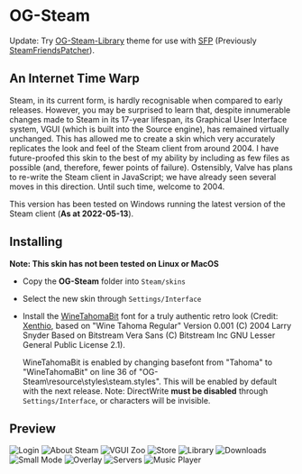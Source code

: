 # OG-Steam

Update: Try <a href="https://github.com/ungstein/OG-Steam-Library">OG-Steam-Library<a> theme for use with <a href="https://github.com/PhantomGamers/SFP">SFP</a> (Previously <a href="https://github.com/PhantomGamers/SteamFriendsPatcher">SteamFriendsPatcher<a>).

An Internet Time Warp
-

Steam, in its current form, is hardly recognisable when compared to early releases. However, you may be surprised to learn that, despite innumerable changes made to Steam in its 17-year lifespan, its Graphical User Interface system, VGUI (which is built into the Source engine), has remained virtually unchanged. This has allowed me to create a skin which very accurately replicates the look and feel of the Steam client from around 2004. I have future-proofed this skin to the best of my ability by including as few files as possible (and, therefore, fewer points of failure). Ostensibly, Valve has plans to re-write the Steam client in JavaScript; we have already seen several moves in this direction. Until such time, welcome to 2004.

This version has been tested on Windows running the latest version of the Steam client (**As at 2022-05-13**).

Installing
-

**Note: This skin has not been tested on Linux or MacOS**

* Copy the **OG-Steam** folder into `Steam/skins`
* Select the new skin through `Settings/Interface`
* Install the <a href="https://github.com/ungstein/OG-Steam/files/7207148/WineTahomaBit.zip">WineTahomaBit</a> font for a truly authentic retro look
  (Credit: <a href="https://github.com/Xenthio">Xenthio</a>, based on "Wine Tahoma Regular" Version 0.001 (C) 2004 Larry Snyder Based on Bitstream Vera Sans (C) Bitstream Inc GNU Lesser General Public License 2.1).

  WineTahomaBit is enabled by changing basefont from "Tahoma" to "WineTahomaBit" on line 36 of "OG-Steam\resource\styles\steam.styles". This will be enabled by default with the next release. Note: DirectWrite **must be disabled** through `Settings/Interface`, or characters will be invisible.

Preview
-

![Login](https://i.imgur.com/FdG0g2M.png)
![About Steam](https://i.imgur.com/0zAdg0c.png)
![VGUI Zoo](https://i.imgur.com/deMlNiK.png)
![Store](https://i.imgur.com/mE7buzK.png)
![Library](https://i.imgur.com/xZaufv7.png)
![Downloads](https://i.imgur.com/XrAaI2J.png)
![Small Mode](https://i.imgur.com/HSO8YJb.png)
![Overlay](https://i.imgur.com/21kRSmh.png)
![Servers](https://i.imgur.com/CFMBKd7.png)
![Music Player](https://i.imgur.com/0ojNCTZ.png)
